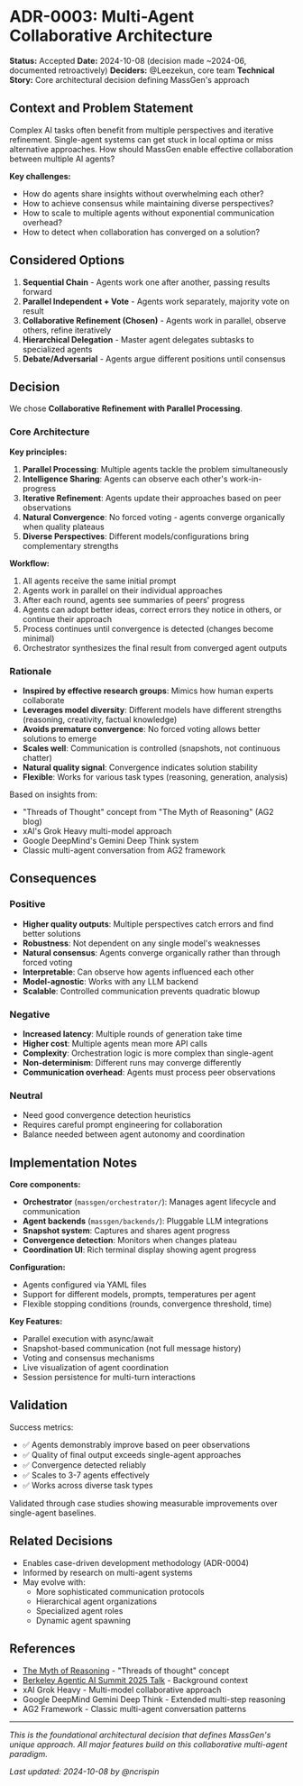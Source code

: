 # ADR-0003: Multi-Agent Collaborative Architecture

**Status:** Accepted
**Date:** 2024-10-08 (decision made ~2024-06, documented retroactively)
**Deciders:** @Leezekun, core team
**Technical Story:** Core architectural decision defining MassGen's approach

## Context and Problem Statement

Complex AI tasks often benefit from multiple perspectives and iterative refinement. Single-agent systems can get stuck in local optima or miss alternative approaches. How should MassGen enable effective collaboration between multiple AI agents?

**Key challenges:**
- How do agents share insights without overwhelming each other?
- How to achieve consensus while maintaining diverse perspectives?
- How to scale to multiple agents without exponential communication overhead?
- How to detect when collaboration has converged on a solution?

## Considered Options

1. **Sequential Chain** - Agents work one after another, passing results forward
2. **Parallel Independent + Vote** - Agents work separately, majority vote on result
3. **Collaborative Refinement (Chosen)** - Agents work in parallel, observe others, refine iteratively
4. **Hierarchical Delegation** - Master agent delegates subtasks to specialized agents
5. **Debate/Adversarial** - Agents argue different positions until consensus

## Decision

We chose **Collaborative Refinement with Parallel Processing**.

### Core Architecture

**Key principles:**
1. **Parallel Processing**: Multiple agents tackle the problem simultaneously
2. **Intelligence Sharing**: Agents can observe each other's work-in-progress
3. **Iterative Refinement**: Agents update their approaches based on peer observations
4. **Natural Convergence**: No forced voting - agents converge organically when quality plateaus
5. **Diverse Perspectives**: Different models/configurations bring complementary strengths

**Workflow:**
1. All agents receive the same initial prompt
2. Agents work in parallel on their individual approaches
3. After each round, agents see summaries of peers' progress
4. Agents can adopt better ideas, correct errors they notice in others, or continue their approach
5. Process continues until convergence is detected (changes become minimal)
6. Orchestrator synthesizes the final result from converged agent outputs

### Rationale

- **Inspired by effective research groups**: Mimics how human experts collaborate
- **Leverages model diversity**: Different models have different strengths (reasoning, creativity, factual knowledge)
- **Avoids premature convergence**: No forced voting allows better solutions to emerge
- **Scales well**: Communication is controlled (snapshots, not continuous chatter)
- **Natural quality signal**: Convergence indicates solution stability
- **Flexible**: Works for various task types (reasoning, generation, analysis)

Based on insights from:
- "Threads of Thought" concept from "The Myth of Reasoning" (AG2 blog)
- xAI's Grok Heavy multi-model approach
- Google DeepMind's Gemini Deep Think system
- Classic multi-agent conversation from AG2 framework

## Consequences

### Positive

- **Higher quality outputs**: Multiple perspectives catch errors and find better solutions
- **Robustness**: Not dependent on any single model's weaknesses
- **Natural consensus**: Agents converge organically rather than through forced voting
- **Interpretable**: Can observe how agents influenced each other
- **Model-agnostic**: Works with any LLM backend
- **Scalable**: Controlled communication prevents quadratic blowup

### Negative

- **Increased latency**: Multiple rounds of generation take time
- **Higher cost**: Multiple agents mean more API calls
- **Complexity**: Orchestration logic is more complex than single-agent
- **Non-determinism**: Different runs may converge differently
- **Communication overhead**: Agents must process peer observations

### Neutral

- Need good convergence detection heuristics
- Requires careful prompt engineering for collaboration
- Balance needed between agent autonomy and coordination

## Implementation Notes

**Core components:**
- **Orchestrator** (`massgen/orchestrator/`): Manages agent lifecycle and communication
- **Agent backends** (`massgen/backends/`): Pluggable LLM integrations
- **Snapshot system**: Captures and shares agent progress
- **Convergence detection**: Monitors when changes plateau
- **Coordination UI**: Rich terminal display showing agent progress

**Configuration:**
- Agents configured via YAML files
- Support for different models, prompts, temperatures per agent
- Flexible stopping conditions (rounds, convergence threshold, time)

**Key Features:**
- Parallel execution with async/await
- Snapshot-based communication (not full message history)
- Voting and consensus mechanisms
- Live visualization of agent coordination
- Session persistence for multi-turn interactions

## Validation

Success metrics:
- ✅ Agents demonstrably improve based on peer observations
- ✅ Quality of final output exceeds single-agent approaches
- ✅ Convergence detected reliably
- ✅ Scales to 3-7 agents effectively
- ✅ Works across diverse task types

Validated through case studies showing measurable improvements over single-agent baselines.

## Related Decisions

- Enables case-driven development methodology (ADR-0004)
- Informed by research on multi-agent systems
- May evolve with:
  - More sophisticated communication protocols
  - Hierarchical agent organizations
  - Specialized agent roles
  - Dynamic agent spawning

## References

- [The Myth of Reasoning](https://docs.ag2.ai/latest/docs/blog/2025/04/16/Reasoning/) - "Threads of thought" concept
- [Berkeley Agentic AI Summit 2025 Talk](https://www.youtube.com/watch?v=xM2Uguw1UsQ) - Background context
- xAI Grok Heavy - Multi-model collaborative approach
- Google DeepMind Gemini Deep Think - Extended multi-step reasoning
- AG2 Framework - Classic multi-agent conversation patterns

---

*This is the foundational architectural decision that defines MassGen's unique approach. All major features build on this collaborative multi-agent paradigm.*

*Last updated: 2024-10-08 by @ncrispin*

